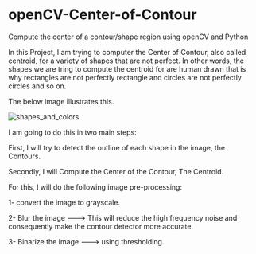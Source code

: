 # openCV-Center-of-Contour
Compute the center of a contour/shape region using openCV and Python

In this Project, I am trying to computer the Center of Contour, also called centroid, for a variety of shapes that are not perfect. In other words, the shapes we are tring to compute the centroid for are human drawn that is why rectangles are not perfectly rectangle and circles are not perfectly circles and so on.

The below image illustrates this.

![shapes_and_colors](https://user-images.githubusercontent.com/87881560/145229459-b7687805-ba0b-42ab-ab6d-62ef434e8fb1.jpg)

I am going to do this in two main steps:

First, I will try to detect the outline of each shape in the image, the Contours.

Secondly, I will Compute the Center of the Contour, The Centroid.

For this, I will do the following image pre-processing:

1- convert the image to grayscale.

2- Blur the image ---> This will reduce the high frequency noise and consequently make the contour detector more accurate.

3- Binarize the Image ---> using thresholding.

